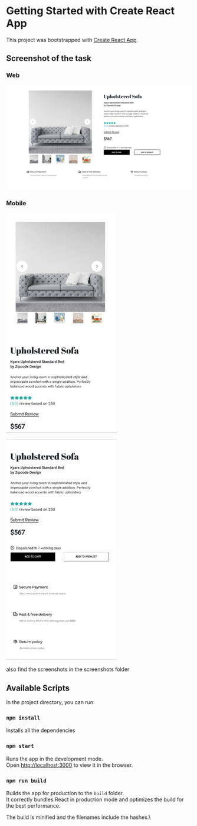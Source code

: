 # Getting Started with Create React App

This project was bootstrapped with [Create React App](https://github.com/facebook/create-react-app).

## Screenshot of the task
### Web
![web](https://github.com/sdew021/skynox-react-task/blob/master/screenshots/web-ss.png)

### Mobile

<p align="left">
  <img src="https://github.com/sdew021/skynox-react-task/blob/master/screenshots/mobile-ss-1.jpg" width="300" title="mobile screenshot">
</p>
<p align="left">
  <img src="https://github.com/sdew021/skynox-react-task/blob/master/screenshots/mobile-ss-2.jpg" width="300" title="mobile screenshot">
</p>

also find the screenshots in the screenshots folder

## Available Scripts

In the project directory, you can run:
### `npm install`

Installs all the dependencies

### `npm start`

Runs the app in the development mode.\
Open [http://localhost:3000](http://localhost:3000) to view it in the browser.

### `npm run build`

Builds the app for production to the `build` folder.\
It correctly bundles React in production mode and optimizes the build for the best performance.

The build is minified and the filenames include the hashes.\
